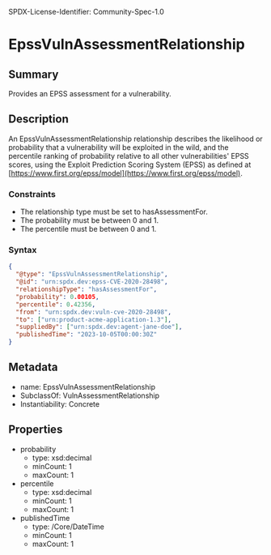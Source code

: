 SPDX-License-Identifier: Community-Spec-1.0

# EpssVulnAssessmentRelationship

## Summary

Provides an EPSS assessment for a vulnerability.

## Description

An EpssVulnAssessmentRelationship relationship describes the likelihood or probability that a vulnerability will be exploited in the wild, and the percentile ranking of probability relative to all other vulnerabilities' EPSS scores, using the Exploit Prediction Scoring System (EPSS) as defined at [https://www.first.org/epss/model](https://www.first.org/epss/model).

### Constraints

- The relationship type must be set to hasAssessmentFor.
- The probability must be between 0 and 1.
- The percentile must be between 0 and 1.

### Syntax

```json
{
  "@type": "EpssVulnAssessmentRelationship",
  "@id": "urn:spdx.dev:epss-CVE-2020-28498",
  "relationshipType": "hasAssessmentFor",
  "probability": 0.00105,
  "percentile": 0.42356,
  "from": "urn:spdx.dev:vuln-cve-2020-28498",
  "to": ["urn:product-acme-application-1.3"],
  "suppliedBy": ["urn:spdx.dev:agent-jane-doe"],
  "publishedTime": "2023-10-05T00:00:30Z"
}
```

## Metadata

- name: EpssVulnAssessmentRelationship
- SubclassOf: VulnAssessmentRelationship
- Instantiability: Concrete

## Properties

- probability
  - type: xsd:decimal
  - minCount: 1
  - maxCount: 1
- percentile
  - type: xsd:decimal
  - minCount: 1
  - maxCount: 1
- publishedTime
  - type: /Core/DateTime
  - minCount: 1
  - maxCount: 1
